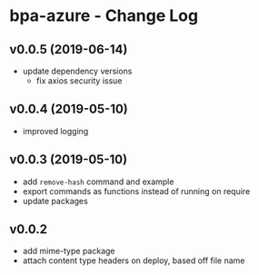 # bpa-azure - Change Log

## v0.0.5 (2019-06-14)

- update dependency versions
  - fix axios security issue

## v0.0.4 (2019-05-10)

- improved logging
  
## v0.0.3 (2019-05-10)

- add `remove-hash` command and example
- export commands as functions instead of running on require
- update packages

## v0.0.2

- add mime-type package
- attach content type headers on deploy, based off file name
